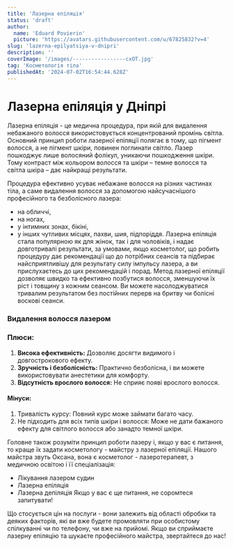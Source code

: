 ```yaml
---
title: 'Лазерна епіляція'
status: 'draft'
author:
  name: 'Eduard Povierin'
  picture: 'https://avatars.githubusercontent.com/u/67825832?v=4'
slug: 'lazerna-epilyatsiya-v-dnipri'
description: ''
coverImage: '/images/-----------------cxOT.jpg'
tag: 'Косметологія тіла'
publishedAt: '2024-07-02T16:54:44.628Z'
---
```


# Лазерна епіляція у Дніпрі

Лазерна епіляція - це медична процедура, при якій для видалення небажаного волосся використовується концентрований промінь світла. Основний принцип роботи лазерної епіляції полягає в тому, що пігмент волосся, а не пігмент шкіри, повинен поглинати світло. Лазер пошкоджує лише волосяний фолікул, уникаючи пошкодження шкіри. Тому контраст між кольором волосся та шкіри – темне волосся та світла шкіра – дає найкращі результати.

Процедура ефективно усуває небажане волосся на різних частинах тіла, а саме видалення волосся за допомогою найсучаснішого професійного та безболісного лазера:

- на обличчі,
- на ногах,
- у інтимних зонах, бікіні,
- у інших чутливих місцях, пахви, шия, підпоріддя. Лазерна епіляція стала популярною як для жінок, так і для чоловіків, і надає довготривалі результати, за умовами, якщо косметолог, що робить процедуру дає рекомендації що до потрібних сеансів та підбирає найсприятливішу для результату силу імпульсу лазера, а ви прислухаєтесь до цих рекомендацій і порад. Метод лазерної епіляції дозволяє швидко та ефективно позбутися волосся, зменшуючи їх ріст і товщину з кожним сеансом. Ви можете насолоджуватися тривалим результатом без постійних перерв на бритву чи болісні воскові сеанси.

 

### Видалення волосся лазером

### **Плюси:**

1. **Висока ефективність:** Дозволяє досягти видимого і довгострокового ефекту.
2. **Зручність і безболісність:** Практично безболісна, і ви можете використовувати анестетики для комфорту.
3. **Відсутність врослого волосся:** Не сприяє появі врослого волосся.

#### **Мінуси:**

1. Тривалість курсу: Повний курс може займати багато часу.
2. Не підходить для всіх типів шкіри і волосся: Може не дати бажаного ефекту для світлого волосся або занадто темної шкіри.

Головне також розуміти принцип роботи лазеру і, якщо у вас є питання, то краще їх задати косметологу - майстру з лазерної епіляції. Нашого майстра звуть Оксана, вона є косметолог - лазеротерапевт, з медичною освітою і її спеціалізація:

- Лікування лазером судин
- Лазерна епіляція
- Лазерна депіляція Якщо у вас є ще питання, не соромтеся запитувати!

Що стосується цін на послуги - вони залежить від області обробки та деяких факторів, які ви вже будете промовляти при особистому спілкуванні чи по телефону, чи вже на прийомі. Якщо ви сприймаєте лазерну епіляцію та шукаєте професійного майстра, звертайтеся до нас!